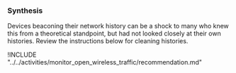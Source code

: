 ### Synthesis

Devices beaconing their network history can be a shock to many who knew this from a theoretical standpoint, but had not looked closely at their own histories.  Review the instructions below for cleaning histories.

!INCLUDE "../../activities/monitor_open_wireless_traffic/recommendation.md"